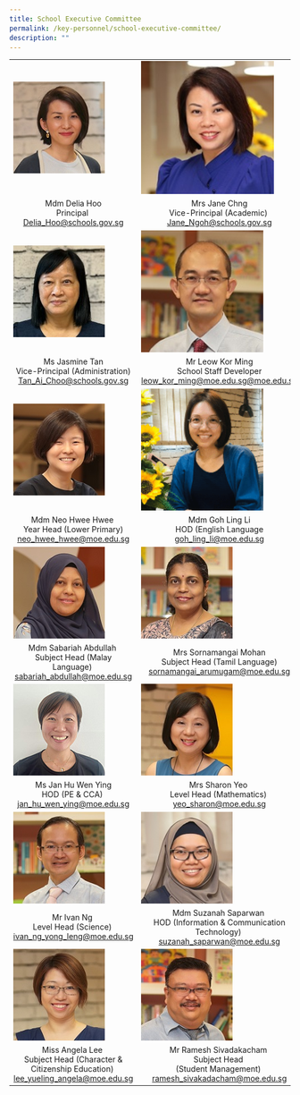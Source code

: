 ```yaml
---
title: School Executive Committee
permalink: /key-personnel/school-executive-committee/
description: ""
---
```

<table cellspacing="0" cellpadding="0">
<tbody>
<tr>
<td><img src="/images/Mdm%20Delia%20Hoo.jpg" /></td>
<td><img style ="width: 85%;" src="/images/Mrs%20Jane%20Chng.jpg" /></td>
<td><img style ="width: 98%;" src="/images/Mr Thomas Boh ii.jpg" /></td>
</tr>
<tr>
<td style="text-align: center;">Mdm Delia Hoo<br />Principal&nbsp;<br /><a href="mailto:Delia_Hoo@schools.gov.sg" target="">Delia_Hoo@schools.gov.sg</a></td>
<td style="text-align: center;">Mrs Jane Chng <br />Vice-Principal (Academic)&nbsp;<br /><a href="mailto:Jane_Ngoh@schools.gov.sg" target="">Jane_Ngoh@schools.gov.sg</a></td>
<td style="text-align: center;">
<div> Mr Thomas Boh</div>
<div>Vice-Principal (Academic)</div>
<div><a href="mailto:Boh_Chek_Keow@schools.gov.sg" target="">Boh_Chek_Keow@schools.gov.sg</a></div>
</td>
</tr>
<tr>
<td><img src="/images/Ms Jasmine Tan.jpg" /></td>
<td><img style ="width: 78%;" src="/images/Mr%20Leow%20Kor%20Ming.jpg"  /></td>
<td><img style ="width: 98%;" src="/images/Mrs%20Vimala%20Ratnaraja.jpg" /></td>
</tr>
<tr>
<td style="text-align: center;">
<div>Ms Jasmine Tan</div>
<div>Vice-Principal (Administration)</div>
<div><a href="mailto:Tan_Ai_Choo@schools.gov.sg" target="">Tan_Ai_Choo@schools.gov.sg</a></div>
</td>
<td style="text-align: center;">
<div>Mr Leow Kor Ming</div>
<div>School Staff Developer</div>
<div><a href="mailto:leow_kor_ming@moe.edu.sg@moe.edu.sg" target="">leow_kor_ming@moe.edu.sg@moe.edu.sg</a></div>
</td>
<td style="text-align: center;">
<div>Mrs Vimala Ratnaraja&nbsp;</div>
<div>Year Head (Upper Primary)&nbsp;</div>
<div><a href="mailto:vimala_ratnaraja@moe.edu.sg" target="">vimala_ratnaraja@moe.edu.sg</a></div>
</td>
</tr>
<tr>
<td><img src="/images/Mdm%20Neo%20Hwee%20Hwee.jpg" /></td>
<td><img style ="width: 78%;" src="/images/Ms%20Goh%20Ling%20Li.png" /></td>
<td><img style ="width: 98%;" src="/images/Mr%20Eric%20Lee.jpg" /></td>
</tr>
<tr>
<td style="text-align: center;">Mdm Neo Hwee Hwee&nbsp;<br />Year Head (Lower Primary)<br /><a href="mailto:neo_hwee_hwee@moe.edu.sg" target="">neo_hwee_hwee@moe.edu.sg</a></td>
<td style="text-align: center;">Mdm Goh Ling Li<br />HOD (English Language<br /><a href="mailto:goh_ling_li@moe.edu.sg" target="">goh_ling_li@moe.edu.sg</a></td>
<td style="text-align: center;">Mr Eric Lee&nbsp;<br />HOD (Mother Tongue Language)<br /><a href="mailto:lee_seh_lat@moe.edu.sg" target="">lee_seh_lat@moe.edu.sg</a></td>
</tr>
<tr>
<td><img src="/images/Mdm%20Sabariah%20Abdullah.jpg" /></td>
<td><img src="/images/Mrs%20Sornamangai%20Mohan.jpg" /></td>
<td><img src="/images/Ms%20Goh%20Ling%20Li.png" /></td>
</tr>
<tr>
<td style="text-align: center;">Mdm Sabariah Abdullah&nbsp;<br />Subject Head (Malay Language)&nbsp;<br /><a href="mailto:sabariah_abdullah@moe.edu.sg" target="">sabariah_abdullah@moe.edu.sg</a></td>
<td style="text-align: center;">
<div>Mrs Sornamangai Mohan</div>
<div>Subject Head (Tamil Language)</div>
<div><a href="mailto:sornamangai_arumugam@moe.edu.sg" target="">sornamangai_arumugam@moe.edu.sg</a></div>
</td>
<td style="text-align: center;">Mdm Goh Ling Li<br />&nbsp;HOD (English Language)&nbsp;<br /><a href="mailto:goh_ling_li@moe.edu.sg" target="">goh_ling_li@moe.edu.sg</a></td>
</tr>
<tr>
<td><img src="/images/mdmjanhu.jpg" /></td>
<td><img src="/images/Mrs%20Sharon%20Yeo.jpg" /></td>
<td><img src="/images/Mdm%20Er%20Siew%20Shin.jpg" /></td>
</tr>
<tr>
<td style="text-align: center;">Ms Jan Hu Wen Ying<br />HOD (PE &amp; CCA)&nbsp;<br /><a href="mailto:jan_hu_wen_ying@moe.edu.sg" target="">jan_hu_wen_ying@moe.edu.sg</a></td>
<td style="text-align: center;">Mrs Sharon Yeo&nbsp;<br />Level Head (Mathematics)&nbsp;<br /><a href="mailto:yeo_sharon@moe.edu.sg" target="">yeo_sharon@moe.edu.sg</a></td>
<td style="text-align: center;">Mdm Er Siew Shin<br />&nbsp;HOD (Science)&nbsp;<br /><a href="mailto:er_siew_shin@moe.edu.sg" target="">er_siew_shin@moe.edu.sg</a></td>
</tr>
<tr>
<td><img src="/images/Mr%20Ivan%20Ng.jpg" /></td>
<td><img src="/images/Mdm%20Suzanah%20Saparwan.jpg" /></td>
<td><img src="/images/Mrs%20Fion%20Ho.png" /></td>
</tr>
<tr>
<td style="text-align: center;">
<div>Mr Ivan Ng&nbsp;<br />Level Head (Science)&nbsp;<br /><a href="mailto:ivan_ng_yong_leng@moe.edu.sg" target="">ivan_ng_yong_leng@moe.edu.sg</a></div>
</td>
<td style="text-align: center;">Mdm Suzanah Saparwan&nbsp;<br />HOD (Information &amp; Communication Technology)&nbsp;<br /><a href="mailto:suzanah_saparwan@moe.edu.sg" target="">suzanah_saparwan@moe.edu.sg</a></td>
<td style="text-align: center;">Mrs Fion Ho&nbsp;<br />HOD (Character &amp; Citizenship Education)&nbsp;<br /><a href="mailto:lim_ser_yee@moe.edu.sg" target="">lim_ser_yee@moe.edu.sg</a></td>
</tr>
<tr>
<td><img src="/images/Miss%20Angela%20Lee.jpg" /></td>
<td><img src="/images/Mr%20Ramesh%20Sivakadacham.jpg" /></td>
<td><img src="/images/Mr%20Ben%20Choo.jpg" /></td>
</tr>
<tr>
<td style="text-align: center;">Miss Angela Lee&nbsp;<br />Subject Head (Character &amp; Citizenship Education)&nbsp;<br /><a href="mailto:lee_yueling_angela@moe.edu.sg" target="">lee_yueling_angela@moe.edu.sg</a></td>
<td style="text-align: center;">Mr Ramesh Sivadakacham&nbsp;<br />Subject Head&nbsp;<br />(Student Management)&nbsp;<br /><a href="mailto:ramesh_sivakadacham@moe.edu.sg" target="">ramesh_sivakadacham@moe.edu.sg</a></td>
<td style="text-align: center;">Mr Ben Choo&nbsp;<br />Subject Head (CCA &amp;<br />Data Management)&nbsp;<br /><a href="mailto:choo_chee_keong@moe.edu.sg" target="">choo_chee_keong@moe.edu.sg</a></td>
</tr>
</tbody>
</table>